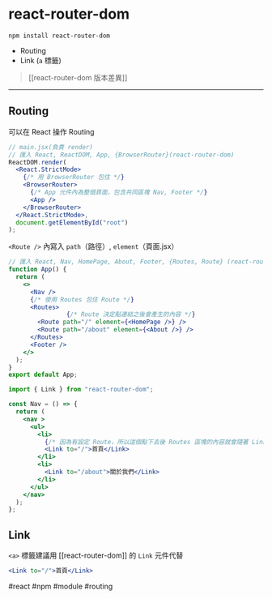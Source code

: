 # react-router-dom
```
npm install react-router-dom
```

- Routing
- Link (`a` 標籤)

>[[react-router-dom 版本差異]]

---

## Routing
可以在 React 操作 Routing

```jsx
// main.jsx(負責 render)
// 匯入 React, ReactDOM, App, {BrowserRouter}(react-router-dom)
ReactDOM.render(
  <React.StrictMode>
    {/* 用 BrowserRouter 包住 */}
    <BrowserRouter>
      {/* App 元件內為整個頁面，包含共同區塊 Nav, Footer */}
      <App />
    </BrowserRouter>
  </React.StrictMode>,
  document.getElementById("root")
);
```

`<Route />` 內寫入 `path`（路徑）, `element`（頁面.jsx）
```jsx
// 匯入 React, Nav, HomePage, About, Footer, {Routes, Route} (react-router-dom)
function App() {
  return (
    <>
      <Nav />
      {/* 使用 Routes 包住 Route */}
      <Routes>
				{/* Route 決定點連結之後會產生的內容 */}
        <Route path="/" element={<HomePage />} />
        <Route path="/about" element={<About />} />
      </Routes>
      <Footer />
    </>
  );
}
export default App;
```
```jsx
import { Link } from "react-router-dom";

const Nav = () => {
  return (
    <nav >
      <ul>
        <li>
          {/* 因為有設定 Route，所以這個點下去後 Routes 區塊的內容就會隨著 Link 影響*/}
          <Link to="/">首頁</Link>
        </li>
        <li>
          <Link to="/about">關於我們</Link>
        </li>
      </ul>
    </nav>
  );
};
```

## Link
`<a>` 標籤建議用 [[react-router-dom]]	的 `Link` 元件代替
```jsx
<Link to="/">首頁</Link>
```


#react #npm #module #routing 
